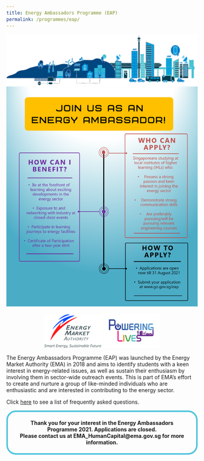```yaml
---
title: Energy Ambassadors Programme (EAP)
permalink: /programmes/eap/
---
```

![background](/images/programmes/energy-ambassadors-programme/EAP_graphics.png)
![Be an Energy Ambassador!](/images/programmes/energy-ambassadors-programme/EAP_edm.png)
   
<div style="width: fit-content; margin-left: auto; margin-right: auto;">
        <img alt="Energy Market Authority" style="width: 150px; height: 88px; max-width: 150px; display: inline-block;" src="images/common/ema-logo.jpg" />
        <img alt="Powering Lives" style="width: 150px; height: 92px; max-width: 150px; display: inline-block;" src="images/common/ema-pl-logo.png" />
    </div>

The Energy Ambassadors Programme (EAP) was launched by the Energy Market Authority (EMA) in 2018 and aims to identify students with a keen interest in energy-related issues, as well as sustain their enthusiasm by involving them in sector-wide outreach events. This is part of EMA’s effort to create and nurture a group of like-minded individuals who are enthusiastic and are interested in contributing to the energy sector.
 

Click <a href="/files/programmes/energy-ambassadors-programme/EAP FAQs 2021.pdf" target="_blank">here</a> to see a list of frequently asked questions.

<div style="margin:auto; border: 4px solid; border-radius: 25px; padding: 20px 20px; border-color:#4EC4DD ">
    <div style="text-align:center;">
        <strong>
            Thank you for your interest in the Energy Ambassadors Programme 2021. Applications are closed. <br>
           Please contact us at EMA_HumanCapital@ema.gov.sg for more information.
        </strong>
    </div>
    <div style="text-align:center;" >
        <span style="text-align:center; font-size: 15px;">
        </span>
    </div>
</div>
